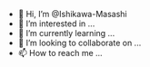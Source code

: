 - 👋 Hi, I’m @Ishikawa-Masashi
- 👀 I’m interested in ...
- 🌱 I’m currently learning ...
- 💞️ I’m looking to collaborate on ...
- 📫 How to reach me ...

<!---
Ishikawa-Masashi/Ishikawa-Masashi is a ✨ special ✨ repository because its `README.md` (this file) appears on your GitHub profile.
You can click the Preview link to take a look at your changes.
--->

